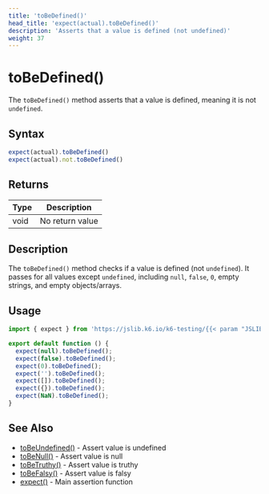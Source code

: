 ```yaml
---
title: 'toBeDefined()'
head_title: 'expect(actual).toBeDefined()'
description: 'Asserts that a value is defined (not undefined)'
weight: 37
---
```


# toBeDefined()

The `toBeDefined()` method asserts that a value is defined, meaning it is not `undefined`.

## Syntax

```javascript
expect(actual).toBeDefined()
expect(actual).not.toBeDefined()
```

## Returns

| Type | Description |
| --- | --- |
| void | No return value |

## Description

The `toBeDefined()` method checks if a value is defined (not `undefined`). It passes for all values except `undefined`, including `null`, `false`, `0`, empty strings, and empty objects/arrays.

## Usage

```javascript
import { expect } from 'https://jslib.k6.io/k6-testing/{{< param "JSLIB_TESTING_VERSION" >}}/index.js';

export default function () {
  expect(null).toBeDefined();
  expect(false).toBeDefined();
  expect(0).toBeDefined();
  expect('').toBeDefined();
  expect([]).toBeDefined();
  expect({}).toBeDefined();
  expect(NaN).toBeDefined();
}
```

## See Also

- [toBeUndefined()](https://grafana.com/docs/k6/<K6_VERSION>/javascript-api/jslib/k6-testing/non-retrying-assertions/tobeundefined) - Assert value is undefined
- [toBeNull()](https://grafana.com/docs/k6/<K6_VERSION>/javascript-api/jslib/k6-testing/non-retrying-assertions/tobenull) - Assert value is null
- [toBeTruthy()](https://grafana.com/docs/k6/<K6_VERSION>/javascript-api/jslib/k6-testing/non-retrying-assertions/tobetruthy) - Assert value is truthy
- [toBeFalsy()](https://grafana.com/docs/k6/<K6_VERSION>/javascript-api/jslib/k6-testing/non-retrying-assertions/tobefalsy) - Assert value is falsy
- [expect()](https://grafana.com/docs/k6/<K6_VERSION>/javascript-api/jslib/k6-testing/expect) - Main assertion function